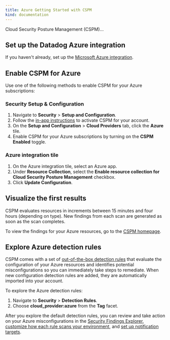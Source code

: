 ```yaml
---
title: Azure Getting Started with CSPM
kind: documentation
---
```


Cloud Security Posture Management (CSPM)...

## Set up the Datadog Azure integration

If you haven't already, set up the [Microsoft Azure integration][1].

## Enable CSPM for Azure

Use one of the following methods to enable CSPM for your Azure subscriptions:

### Security Setup & Configuration

1. Navigate to **Security** > **Setup and Configuration**.
2. Follow the [in-app instructions][5] to activate CSPM for your account.
3. On the **Setup and Configuration** > **Cloud Providers** tab, click the **Azure** tile.
4. Enable CSPM for your Azure subscriptions by turning on the **CSPM Enabled** toggle.

### Azure integration tile

1. On the Azure integration tile, select an Azure app.
2. Under **Resource Collection**, select the **Enable resource collection for Cloud Security Posture Management** checkbox.
3. Click **Update Configuration**.

## Visualize the first results

CSPM evaluates resources in increments between 15 minutes and four hours (depending on type). New findings from each scan are generated as soon as the scan completes.

To view the findings for your Azure resources, go to the [CSPM homepage][7].

## Explore Azure detection rules

CSPM comes with a set of [out-of-the-box detection rules][2] that evaluate the configuration of your Azure resources and identifies potential misconfigurations so you can immediately take steps to remediate. When new configuration detection rules are added, they are automatically imported into your account.

To explore the Azure detection rules:

1. Navigate to **Security** > **Detection Rules**.
2. Choose **cloud_provider:azure** from the **Tag** facet.

After you explore the default detection rules, you can review and take action on your Azure misconfigurations in the [Security Findings Explorer][6], [customize how each rule scans your environment][3], and [set up notification targets][4].

[1]: https://docs.datadoghq.com/integrations/azure
[2]: /security_platform/default_rules/#cat-posture-management-cloud
[3]: /security_platform/cspm/frameworks_and_benchmarks#customize-how-your-environment-is-scanned-by-each-rule
[4]: /security_platform/cspm/frameworks_and_benchmarks#set-notification-targets-for-detection-rules
[5]: https://app.datadoghq.com/security/configuration
[6]: https://app.datadoghq.com/security/compliance?time=now
[7]: https://app.datadoghq.com/security/compliance/homepage
